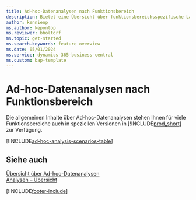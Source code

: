 ```yaml
---
title: Ad-hoc-Datenanalysen nach Funktionsbereich
description: Bietet eine Übersicht über funktionsbereichsspezifische Landing Pages für Ad-hoc-Datenanalysen in Business Central.
author: kennienp
ms.author: kepontop
ms.reviewer: bholtorf
ms.topic: get-started
ms.search.keywords: feature overview
ms.date: 05/01/2024
ms.service: dynamics-365-business-central
ms.custom: bap-template
---
```


# Ad-hoc-Datenanalysen nach Funktionsbereich

Die allgemeinen Inhalte über Ad-hoc-Datenanalysen stehen Ihnen für viele Funktionsbereiche auch in speziellen Versionen in [!INCLUDE[prod_short](includes/prod_short.md)] zur Verfügung. 

[!INCLUDE[ad-hoc-analysis-scenarios-table](includes/ad-hoc-analysis-scenarios-table.md)]


## Siehe auch 

[Übersicht über Ad-hoc-Datenanalysen](reports-adhoc-analysis.md)   
[Analysen – Übersicht](reports-bi-reporting.md)  

[!INCLUDE[footer-include](includes/footer-banner.md)]
